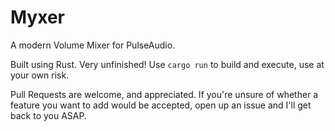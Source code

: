 # Myxer
A modern Volume Mixer for PulseAudio.

Built using Rust. Very unfinished!
Use `cargo run` to build and execute, use at your own risk.

Pull Requests are welcome, and appreciated. If you're unsure of whether a feature you want to add would be accepted, open up an issue and I'll get back to you ASAP.  
